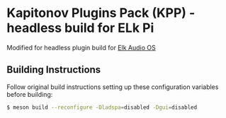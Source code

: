 # Kapitonov Plugins Pack (KPP) - headless build for ELk Pi

Modified for headless plugin build for [Elk Audio OS](https://elk.audio)

## Building Instructions

Follow original build instructions setting up these configuration variables before building:
```bash
$ meson build --reconfigure -Dladspa=disabled -Dgui=disabled
```

